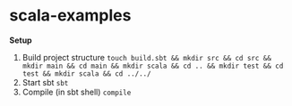 # scala-examples

**Setup**

1. Build project structure `touch build.sbt && mkdir src && cd src && mkdir main && cd main && mkdir scala && cd .. && mkdir test && cd test && mkdir scala && cd ../../`
2. Start sbt `sbt`
3. Compile (in sbt shell) `compile`